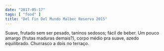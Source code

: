 ```yaml
---
date: "2017-05-17"
tags: [ "food" ]
title: "Del Fin Del Mundo Malbec Reserva 2015"
---
```

Suave, frutado sem ser pesado, taninos sedosos; fácil de beber. Um pouco amargo (frutas maduras demais?), corpo médio pra suave, azedo equilibrado. Churrasco a dois no terraço.
